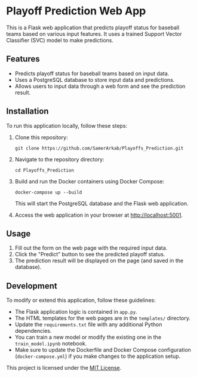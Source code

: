 # Playoff Prediction Web App

This is a Flask web application that predicts playoff status for baseball teams based on various input features. It uses a trained Support Vector Classifier (SVC) model to make predictions.

## Features

- Predicts playoff status for baseball teams based on input data.
- Uses a PostgreSQL database to store input data and predictions.
- Allows users to input data through a web form and see the prediction result.

## Installation

To run this application locally, follow these steps:

1. Clone this repository:

   ```
   git clone https://github.com/SamerArkab/Playoffs_Prediction.git
   ```

2. Navigate to the repository directory:

   ```
   cd Playoffs_Prediction
   ```

3. Build and run the Docker containers using Docker Compose:

   ```
   docker-compose up --build
   ```

   This will start the PostgreSQL database and the Flask web application.

4. Access the web application in your browser at [http://localhost:5001](http://localhost:5001).

## Usage

1. Fill out the form on the web page with the required input data.
2. Click the "Predict" button to see the predicted playoff status.
3. The prediction result will be displayed on the page (and saved in the database).

## Development

To modify or extend this application, follow these guidelines:

- The Flask application logic is contained in `app.py`.
- The HTML templates for the web pages are in the `templates/` directory.
- Update the `requirements.txt` file with any additional Python dependencies.
- You can train a new model or modify the existing one in the `train_model.ipynb` notebook.
- Make sure to update the Dockerfile and Docker Compose configuration (`docker-compose.yml`) if you make changes to the application setup.

This project is licensed under the [MIT License](LICENSE).